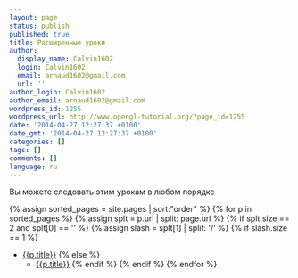```yaml
---
layout: page
status: publish
published: true
title: Расширенные уроки
author:
  display_name: Calvin1602
  login: Calvin1602
  email: arnaud1602@gmail.com
  url: ''
author_login: Calvin1602
author_email: arnaud1602@gmail.com
wordpress_id: 1255
wordpress_url: http://www.opengl-tutorial.org/?page_id=1255
date: '2014-04-27 12:27:37 +0100'
date_gmt: '2014-04-27 12:27:37 +0100'
categories: []
tags: []
comments: []
language: ru
---
```

<p>Вы можете следовать этим урокам в любом порядке</p>


{% assign sorted_pages = site.pages | sort:"order" %}
{% for p in sorted_pages %}
   {% assign splt = p.url | split: page.url %}
   {% if splt.size == 2 and splt[0] == '' %}
      {% assign slash = splt[1] | split: '/' %}
{% if slash.size == 1 %}      
- <a class="page-link" href="{{p.url | prepend: site.baseurl}}">{{p.title}}</a>
{% else %}
   - <a class="page-link" href="{{p.url | prepend: site.baseurl}}">{{p.title}}</a>
{% endif %}
   {% endif %}
{% endfor %}

